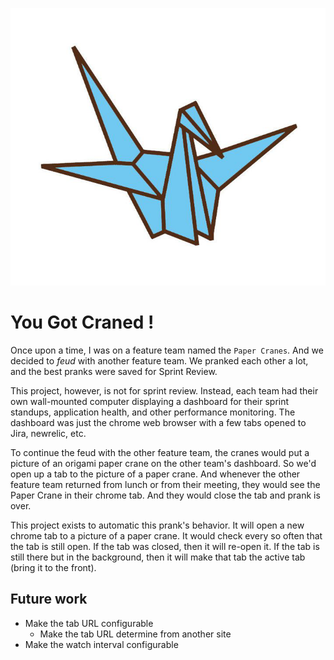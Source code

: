 ![You got craned](images/blue-crane.png)

# You Got Craned !

Once upon a time, I was on a feature team named the `Paper Cranes`. And we decided to *feud* with another feature team.
We pranked each other a lot, and the best pranks were saved for Sprint Review. 

This project, however, is not for sprint review. Instead, each team had their own wall-mounted computer displaying a dashboard for their sprint standups, application health, and other performance monitoring. The dashboard was just the chrome web browser with a few tabs opened to Jira, newrelic, etc. 

To continue the feud with the other feature team, the cranes would put a picture of an origami paper crane on the other team's dashboard.  So we'd open up a tab to the picture of a paper crane. And whenever the other feature team returned from lunch or from their meeting, they would see the Paper Crane in their chrome tab. And they would close the tab and prank is over.

This project exists to automatic this prank's behavior. It will open a new chrome tab to a picture of a paper crane. It would check every so often that the tab is still open. If the tab was closed, then it will re-open it. If the tab is still there but in the background, then it will make that tab the active tab (bring it to the front).

## Future work

* Make the tab URL configurable
  * Make the tab URL determine from another site
* Make the watch interval configurable
